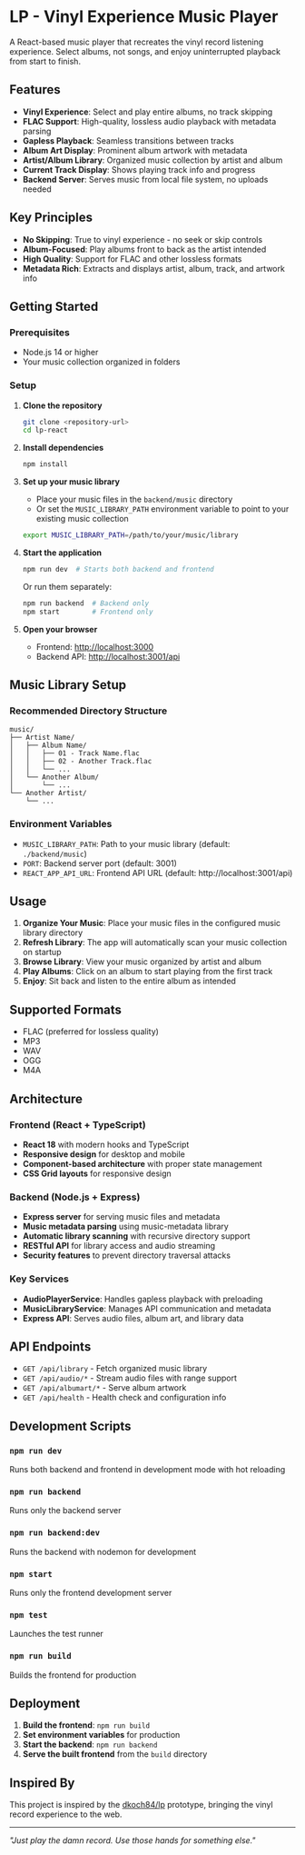 # LP - Vinyl Experience Music Player

A React-based music player that recreates the vinyl record listening experience. Select albums, not songs, and enjoy uninterrupted playback from start to finish.

## Features

- **Vinyl Experience**: Select and play entire albums, no track skipping
- **FLAC Support**: High-quality, lossless audio playback with metadata parsing
- **Gapless Playback**: Seamless transitions between tracks
- **Album Art Display**: Prominent album artwork with metadata
- **Artist/Album Library**: Organized music collection by artist and album
- **Current Track Display**: Shows playing track info and progress
- **Backend Server**: Serves music from local file system, no uploads needed

## Key Principles

- **No Skipping**: True to vinyl experience - no seek or skip controls
- **Album-Focused**: Play albums front to back as the artist intended
- **High Quality**: Support for FLAC and other lossless formats
- **Metadata Rich**: Extracts and displays artist, album, track, and artwork info

## Getting Started

### Prerequisites
- Node.js 14 or higher
- Your music collection organized in folders

### Setup

1. **Clone the repository**
   ```bash
   git clone <repository-url>
   cd lp-react
   ```

2. **Install dependencies**
   ```bash
   npm install
   ```

3. **Set up your music library**
   - Place your music files in the `backend/music` directory
   - Or set the `MUSIC_LIBRARY_PATH` environment variable to point to your existing music collection
   ```bash
   export MUSIC_LIBRARY_PATH=/path/to/your/music/library
   ```

4. **Start the application**
   ```bash
   npm run dev  # Starts both backend and frontend
   ```
   Or run them separately:
   ```bash
   npm run backend  # Backend only
   npm start        # Frontend only
   ```

5. **Open your browser**
   - Frontend: [http://localhost:3000](http://localhost:3000)
   - Backend API: [http://localhost:3001/api](http://localhost:3001/api)

## Music Library Setup

### Recommended Directory Structure
```
music/
├── Artist Name/
│   ├── Album Name/
│   │   ├── 01 - Track Name.flac
│   │   ├── 02 - Another Track.flac
│   │   └── ...
│   └── Another Album/
│       └── ...
└── Another Artist/
    └── ...
```

### Environment Variables
- `MUSIC_LIBRARY_PATH`: Path to your music library (default: `./backend/music`)
- `PORT`: Backend server port (default: 3001)
- `REACT_APP_API_URL`: Frontend API URL (default: http://localhost:3001/api)

## Usage

1. **Organize Your Music**: Place your music files in the configured music library directory
2. **Refresh Library**: The app will automatically scan your music collection on startup
3. **Browse Library**: View your music organized by artist and album
4. **Play Albums**: Click on an album to start playing from the first track
5. **Enjoy**: Sit back and listen to the entire album as intended

## Supported Formats

- FLAC (preferred for lossless quality)
- MP3
- WAV
- OGG
- M4A

## Architecture

### Frontend (React + TypeScript)
- **React 18** with modern hooks and TypeScript
- **Responsive design** for desktop and mobile
- **Component-based architecture** with proper state management
- **CSS Grid layouts** for responsive design

### Backend (Node.js + Express)
- **Express server** for serving music files and metadata
- **Music metadata parsing** using music-metadata library
- **Automatic library scanning** with recursive directory support
- **RESTful API** for library access and audio streaming
- **Security features** to prevent directory traversal attacks

### Key Services
- **AudioPlayerService**: Handles gapless playback with preloading
- **MusicLibraryService**: Manages API communication and metadata
- **Express API**: Serves audio files, album art, and library data

## API Endpoints

- `GET /api/library` - Fetch organized music library
- `GET /api/audio/*` - Stream audio files with range support
- `GET /api/albumart/*` - Serve album artwork
- `GET /api/health` - Health check and configuration info

## Development Scripts

### `npm run dev`
Runs both backend and frontend in development mode with hot reloading

### `npm run backend`
Runs only the backend server

### `npm run backend:dev`
Runs the backend with nodemon for development

### `npm start`
Runs only the frontend development server

### `npm test`
Launches the test runner

### `npm run build`
Builds the frontend for production

## Deployment

1. **Build the frontend**: `npm run build`
2. **Set environment variables** for production
3. **Start the backend**: `npm run backend`
4. **Serve the built frontend** from the `build` directory

## Inspired By

This project is inspired by the [dkoch84/lp](https://github.com/dkoch84/lp) prototype, bringing the vinyl record experience to the web.

---

*"Just play the damn record. Use those hands for something else."*